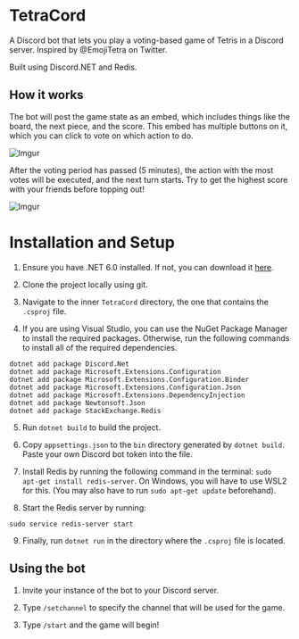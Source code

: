 # TetraCord

A Discord bot that lets you play a voting-based game of Tetris in a Discord server.
Inspired by @EmojiTetra on Twitter.

Built using Discord.NET and Redis.

## How it works

The bot will post the game state as an embed, which includes things like the board, the next piece, and the score. This embed has multiple buttons on it, which you can click to vote on which action to do.

![Imgur](https://i.imgur.com/vfeSdkq.png)

After the voting period has passed (5 minutes), the action with the most votes will be executed, and the next turn starts. Try to get the highest score with your friends before topping out!

![Imgur](https://i.imgur.com/mVQefYf.png)

# Installation and Setup

1. Ensure you have .NET 6.0 installed. If not, you can download it [here](https://dotnet.microsoft.com/en-us/download).

2. Clone the project locally using git.

3. Navigate to the inner `TetraCord` directory, the one that contains the `.csproj` file.

4. If you are using Visual Studio, you can use the NuGet Package Manager to install the required packages. Otherwise, run the following commands to install all of the required dependencies.

```
dotnet add package Discord.Net
dotnet add package Microsoft.Extensions.Configuration
dotnet add package Microsoft.Extensions.Configuration.Binder
dotnet add package Microsoft.Extensions.Configuration.Json
dotnet add package Microsoft.Extensions.DependencyInjection
dotnet add package Newtonsoft.Json
dotnet add package StackExchange.Redis
```

5. Run `dotnet build` to build the project.

6. Copy `appsettings.json` to the `bin` directory generated by `dotnet build`.
   Paste your own Discord bot token into the file.

7. Install Redis by running the following command in the terminal: `sudo apt-get install redis-server`. On Windows, you will have to use WSL2 for this. (You may also have to run `sudo apt-get update` beforehand).

8. Start the Redis server by running:

```
sudo service redis-server start
```

9. Finally, run `dotnet run` in the directory where the `.csproj` file is located.

## Using the bot

1. Invite your instance of the bot to your Discord server.

2. Type `/setchannel` to specify the channel that will be used for the game.

3. Type `/start` and the game will begin!
